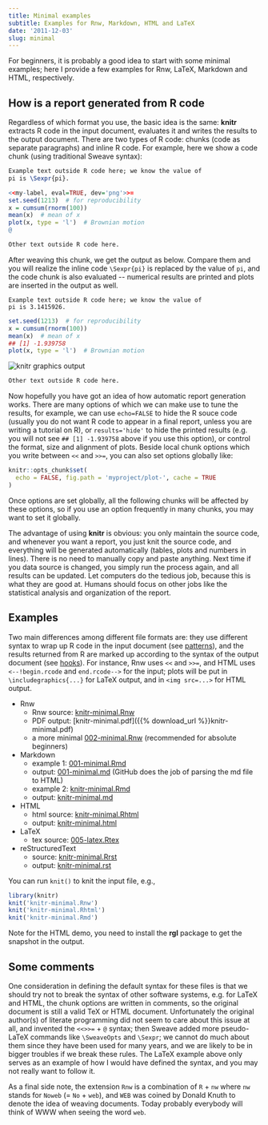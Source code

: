 ```yaml
---
title: Minimal examples
subtitle: Examples for Rnw, Markdown, HTML and LaTeX
date: '2011-12-03'
slug: minimal
---
```


For beginners, it is probably a good idea to start with some minimal examples; here I provide a few examples for Rnw, LaTeX, Markdown and HTML, respectively.

## How is a report generated from R code

Regardless of which format you use, the basic idea is the same: **knitr** extracts R code in the input document, evaluates it and writes the results to the output document. There are two types of R code: chunks (code as separate paragraphs) and inline R code. For example, here we show a code chunk (using traditional Sweave syntax):

```tex 
Example text outside R code here; we know the value of
pi is \Sexpr{pi}.
```
```r 
<<my-label, eval=TRUE, dev='png'>>=
set.seed(1213)  # for reproducibility
x = cumsum(rnorm(100))
mean(x)  # mean of x
plot(x, type = 'l')  # Brownian motion
@
```
```r 
Other text outside R code here.
```

After weaving this chunk, we get the output as below. Compare them and you will realize the inline code `\Sexpr{pi}` is replaced by the value of `pi`, and the code chunk is also evaluated -- numerical results are printed and plots are inserted in the output as well.

``` 
Example text outside R code here; we know the value of
pi is 3.1415926.
```
```r 
set.seed(1213)  # for reproducibility
x = cumsum(rnorm(100))
mean(x)  # mean of x
## [1] -1.939758
plot(x, type = 'l')  # Brownian motion
```
![knitr graphics output](http://i.imgur.com/ODApG.png)
```r 
Other text outside R code here.
```

Now hopefully you have got an idea of how automatic report generation works. There are many options of which we can make use to tune the results, for example, we can use `echo=FALSE` to hide the R souce code (usually you do not want R code to appear in a final report, unless you are writing a tutorial on R), or `results='hide'` to hide the printed results (e.g. you will not see `## [1] -1.939758` above if you use this option), or control the format, size and alignment of plots. Beside local chunk options which you write between `<<` and `>>=`, you can also set options globally like:

```r 
knitr::opts_chunk$set(
  echo = FALSE, fig.path = 'myproject/plot-', cache = TRUE
)
```

Once options are set globally, all the following chunks will be affected by these options, so if you use an option frequently in many chunks, you may want to set it globally.

The advantage of using **knitr** is obvious: you only maintain the source code, and whenever you want a report, you just knit the source code, and everything will be generated automatically (tables, plots and numbers in lines). There is no need to manually copy and paste anything. Next time if you data source is changed, you simply run the process again, and all results can be updated. Let computers do the tedious job, because this is what they are good at. Humans should focus on other jobs like the statistical analysis and organization of the report.

## Examples

Two main differences among different file formats are: they use different syntax to wrap up R code in the input document (see [patterns](../../patterns)), and the results returned from R are marked up according to the syntax of the output document (see [hooks](../../hooks)). For instance, Rnw uses `<<` and `>>=`, and HTML uses `<--!begin.rcode` and `end.rcode-->` for the input; plots will be put in `\includegraphics{...}` for LaTeX output, and in `<img src=...>` for HTML output.

- Rnw
  - Rnw source: [knitr-minimal.Rnw](https://github.com/yihui/knitr/blob/master/inst/examples/knitr-minimal.Rnw)
  - PDF output: [knitr-minimal.pdf]({{% download_url %}}knitr-minimal.pdf)
  - a more minimal [002-minimal.Rnw](https://github.com/yihui/knitr-examples/blob/master/002-minimal.Rnw) (recommended for absolute beginners)
- Markdown
  - example 1: [001-minimal.Rmd](https://github.com/yihui/knitr-examples/blob/master/001-minimal.Rmd)
  - output: [001-minimal.md](https://github.com/yihui/knitr-examples/blob/master/001-minimal.md) (GitHub does the job of parsing the md file to HTML)
  - example 2: [knitr-minimal.Rmd](https://github.com/yihui/knitr/blob/master/inst/examples/knitr-minimal.Rmd)
  - output: [knitr-minimal.md](https://github.com/yihui/knitr/blob/master/inst/examples/knitr-minimal.md)
- HTML
  - html source: [knitr-minimal.Rhtml](https://github.com/yihui/knitr-examples/blob/master/003-minimal.Rhtml)
  - output: [knitr-minimal.html](https://rawgit.com/yihui/knitr-examples/master/003-minimal.html)
- LaTeX
  - tex source: [005-latex.Rtex](https://github.com/yihui/knitr-examples/blob/master/005-latex.Rtex)
- reStructuredText
  - source: [knitr-minimal.Rrst](https://github.com/yihui/knitr-examples/blob/master/006-minimal.Rrst)
  - output: [knitr-minimal.rst](https://github.com/yihui/knitr-examples/blob/master/006-minimal.rst)

You can run `knit()` to knit the input file, e.g.,

```r 
library(knitr)
knit('knitr-minimal.Rnw')
knit('knitr-minimal.Rhtml')
knit('knitr-minimal.Rmd')
```

Note for the HTML demo, you need to install the **rgl** package to get the snapshot in the output.

## Some comments

One consideration in defining the default syntax for these files is that we should try not to break the syntax of other software systems, e.g. for LaTeX and HTML, the chunk options are written in comments, so the original document is still a valid TeX or HTML document. Unfortunately the original author(s) of literate programming did not seem to care about this issue at all, and invented the `<<>>=` + `@` syntax; then Sweave added more pseudo-LaTeX commands like `\SweaveOpts` and `\Sexpr`; we cannot do much about them since they have been used for many years, and we are likely to be in bigger troubles if we break these rules. The LaTeX example above only serves as an example of how I would have defined the syntax, and you may not really want to follow it.

As a final side note, the extension `Rnw` is a combination of `R` + `nw` where `nw` stands for `Noweb` (= `No` + `web`), and `WEB` was coined by Donald Knuth to denote the idea of weaving documents. Today probably everybody will think of WWW when seeing the word `web`.
